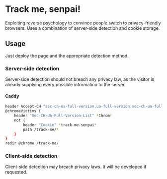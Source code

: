 # Track me, senpai!
Exploiting reverse psychology to convince people switch to privacy-friendly browsers. Uses a combination of server-side detection and cookie storage.

## Usage
Just deploy the page and the appropriate detection method.

### Server-side detection
Server-side detection should not breach any privacy law, as the visitor is already supplying every possible information to the server.

#### Caddy
```sh
header Accept-CH "sec-ch-ua-full-version,ua-full-version,sec-ch-ua-full-version-list"
@chromeVictims {
	header "Sec-CH-UA-Full-Version-List" *Chrom*
	not {
		header "Cookie" *track-me-senpai*
		path /track-me/*
	}
}
redir @chrome /track-me/
```

### Client-side detection
Client-side detection may breach privacy laws. It will be developed if requested.
